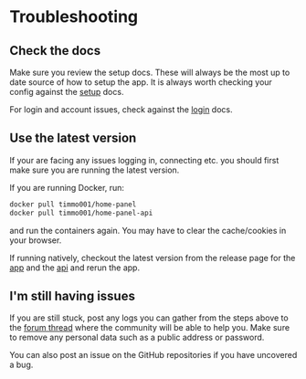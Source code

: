 # Troubleshooting

## Check the docs

Make sure you review the setup docs. These will always be the most up to date
 source of how to setup the app. It is always worth checking your config
 against the [setup] docs.

For login and account issues, check against the [login] docs.

## Use the latest version

If your are facing any issues logging in, connecting etc. you should first
 make sure you are running the latest version.

If you are running Docker, run:

```bash
docker pull timmo001/home-panel
docker pull timmo001/home-panel-api
```

and run the containers again. You may have to clear the cache/cookies in your
 browser.

If running natively, checkout the latest version from the release page for
 the [app] and the [api] and rerun the app.

## I'm still having issues

If you are still stuck, post any logs you can gather from the steps above
 to the [forum thread] where the community will be able to help you.
 Make sure to remove any personal data such as a public address or password.

You can also post an issue on the GitHub repositories if you have uncovered a
 bug.

[app]: https://github.com/timmo001/home-panel/releases
[api]: https://github.com/timmo001/home-panel-api/releases
[forum thread]: https://community.home-assistant.io/t/home-panel-a-touch-compatible-webapp-for-controlling-the-home/62597
[setup]: https://timmo.dev/home-panel/setup/
[login]: https://timmo.dev/home-panel/login/
[GitHub repository]: https://github.com/timmo001/home-panel/issues
[here]: https://github.com/timmo001/addon-home-panel/issues
